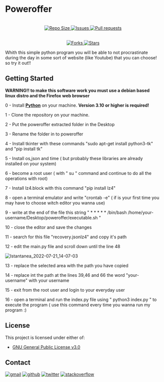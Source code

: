 # Poweroffer

<p align="center">
  <br>
  <a href="https://github.com/archnotwindows/poweroffer/">
    <img alt="Repo Size" src="https://img.shields.io/github/repo-size/archnotwindows/poweroffer?logo=github">
  </a>
  <a href="https://github.com/archnotwindows/poweroffer/issues">
    <img alt="Issues" src="https://img.shields.io/github/issues/archnotwindows/poweroffer?logo=github">
  </a>
  <a href="https://github.com/archnotwindows/poweroffer/pulls">
    <img alt="Pull requests" src="https://img.shields.io/github/issues-pr/archnotwindows/poweroffer?logo=github">
  </a>
</p>
<p align="center">
  <br>
  <a href="https://github.com/archnotwindows/poweroffer/fork">
    <img alt="Forks" src="https://img.shields.io/github/forks/archnotwindows/poweroffer?logo=github">
  </a>
  <a href="https://img.shields.io/github/stars/archnotwindows/poweroffer">
    <img alt="Stars" src="https://img.shields.io/github/stars/archnotwindows/poweroffer?logo=github">
  </a>

Whith this simple python program you will be able to not procrastinate during the day in some sort of website (like Youtube) that you can choose! so try it out!!
## Getting Started
  **WARNING!! to make this software work you must use a debian based linux distro and the Firefox web browser**
  
0 - Install **[Python](https://python.org)** on your machine. **Version 3.10 or higher is required!**
  
1 - Clone the repository on your machine.
  
2 - Put the poweroffer extracted folder in the Desktop

3 - Rename the folder in to poweroffer
  
4 - Install tkinter with these commands "sudo apt-get install python3-tk" and "pip install tk"

5 - Install os,json and time ( but probably these libraries are already installed on your system)

6 - become a root user ( with " su " command and continue to do all the operations with root)

7 - Install lz4.block with this command "pip install lz4"

8 - open a terminal emulator and write "crontab -e" ( if is your first time you may have to choose witch editor you wanna use)

9 - write at the end of the file this string " * * * * * /bin/bash /home/your-username/Desktop/poweroffer/executable.sh "

10 - close the editor and save the changes

11 - search for this file "recovery.jsonlz4" and copy it's path

12 - edit the main.py file and scroll down until the line 48 

![Istantanea_2022-07-21_14-07-03](https://user-images.githubusercontent.com/108471111/180209819-e4a4d0e0-80db-4a75-8689-e00b6b1ed44a.png)


13 - replace the selected area with the path you have copied 

14 - replace int the path at the lines 39,46 and 66 the word "your-username" with your username

15 - exit from the root user and login to your everyday user 

16 - open a terminal and run the index.py file using " python3 index.py " to execute the program ( use this command every time you wanna run my program :)



## License

This project is licensed under either of:
- [GNU General Public License v3.0](https://www.gnu.org/licenses/gpl-3.0.html)

## Contact

[![gmail](https://img.shields.io/badge/Gmail-D14836?style=for-the-badge&logo=Gmail&logoColor=white)](mailto:lorenzo020406@gmail.com)
[![github](https://img.shields.io/badge/GitHub-000000?style=for-the-badge&logo=GitHub&logoColor=white)](https://github.com/archnotwindows)
[![twitter](https://img.shields.io/badge/Twitter-007fff?style=for-the-badge&logo=twitter&logoColor=white)](https://twitter.com/Lollopro59_)
[![stackoverflow](https://img.shields.io/badge/StackOverFlow-FF8000?style=for-the-badge&logo=stackoverflow&logoColor=white)](https://stackoverflow.com/users/19628082/archnotwindows)
